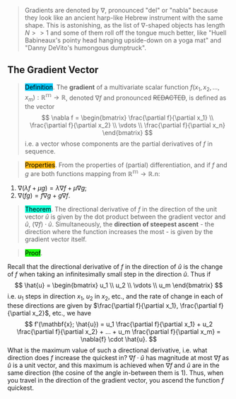 > Gradients are denoted by $\nabla$, pronounced "del" or "nabla" because they look like an ancient harp-like Hebrew instrument with the same shape. This is astonishing, as the list of $\nabla$-shaped objects has length $N >> 1$ and some of them roll off the tongue much better, like "Huell Babineaux's pointy head hanging upside-down on a yoga mat" and "Danny DeVito's humongous dumptruck". 

## The Gradient Vector

> <span style="background-color: #03cafc; color: black;">Definition</span>. The **gradient** of a multivariate scalar function $f(x_1, x_2, ..., x_m): \mathbb{R^m \to R}$, denoted $\nabla f$ and pronounced ~~REDACTED~~, is defined as the vector
$$
\nabla f = \begin{bmatrix}
\frac{\partial f}{\partial x_1} \\
\frac{\partial f}{\partial x_2} \\
\vdots \\
\frac{\partial f}{\partial x_n}
\end{bmatrix}
$$
> i.e. a vector whose components are the partial derivatives of $f$ in sequence. 

> <span style="background-color: #ffb812; color: black;">Properties</span>. From the properties of (partial) differentiation, and if $f$ and $g$ are both functions mapping from $\mathbb{R^m \to R}$.n:
1. $\nabla(\lambda f + \mu g) = \lambda \nabla f + \mu \nabla g$;
2. $\nabla(fg) = f\nabla g + g \nabla f.$

> <span style="background-color: #12ffd7; color: black;">Theorem</span>. The directional derivative of $f$ in the direction of the unit vector $\hat{u}$ is given by the dot product between the gradient vector and $\hat{u}$, $(\nabla f) \cdot \hat{u}$. Simultaneously, the **direction of steepest ascent** - the direction where the function increases the most - is given by the gradient vector itself.

> <span style="background-color: #1eff12; color: black;">Proof</span>. 

Recall that the directional derivative of $f$ in the direction of $\hat{u}$ is the change of $f$ when taking an infinitesimally small step in the direction $\hat{u}$. Thus if 
$$
\hat{u} = \begin{bmatrix}
u_1 \\ u_2 \\ \vdots \\ u_m
\end{bmatrix}
$$
i.e. $u_1$ steps in direction $x_1$, $u_2$ in $x_2$, etc., and the rate of change in each of these directions are given by $\frac{\partial f}{\partial x_1}, \frac{\partial f}{\partial x_2}$, etc., we have
$$
f'(\mathbf{x}; \hat{u}) = u_1 \frac{\partial f}{\partial x_1} + u_2 \frac{\partial f}{\partial x_2} + ... + u_m \frac{\partial f}{\partial x_m} = \nabla{f} \cdot \hat{u}.
$$
What is the maximum value of such a directional derivative, i.e. what direction does $f$ increase the quickest in? $\nabla{f}\cdot \hat{u}$ has magnitude at most $\nabla{f}$ as $\hat{u}$ is a unit vector, and this maximum is achieved when $\nabla{f}$ and $\hat{u}$ are in the same direction (the cosine of the angle in-between them is $1$). Thus, when you travel in the direction of the gradient vector, you ascend the function $f$ quickest. 

